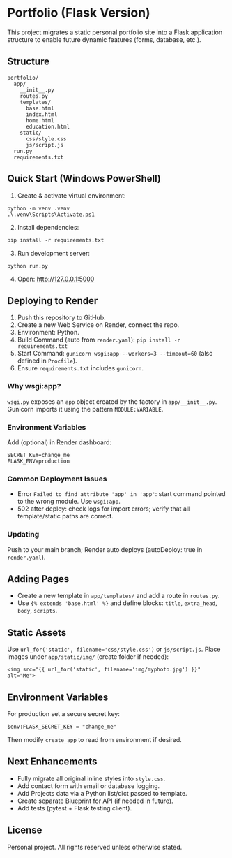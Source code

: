# Portfolio (Flask Version)

This project migrates a static personal portfolio site into a Flask application structure to enable future dynamic features (forms, database, etc.).

## Structure
```
portfolio/
  app/
    __init__.py
    routes.py
    templates/
      base.html
      index.html
      home.html
      education.html
    static/
      css/style.css
      js/script.js
  run.py
  requirements.txt
```

## Quick Start (Windows PowerShell)
1. Create & activate virtual environment:
```
python -m venv .venv
.\.venv\Scripts\Activate.ps1
```
2. Install dependencies:
```
pip install -r requirements.txt
```
3. Run development server:
```
python run.py
```
4. Open: http://127.0.0.1:5000

## Deploying to Render
1. Push this repository to GitHub.
2. Create a new Web Service on Render, connect the repo.
3. Environment: Python.
4. Build Command (auto from `render.yaml`): `pip install -r requirements.txt`
5. Start Command: `gunicorn wsgi:app --workers=3 --timeout=60` (also defined in `Procfile`).
6. Ensure `requirements.txt` includes `gunicorn`.

### Why wsgi:app?
`wsgi.py` exposes an `app` object created by the factory in `app/__init__.py`. Gunicorn imports it using the pattern `MODULE:VARIABLE`.

### Environment Variables
Add (optional) in Render dashboard:
```
SECRET_KEY=change_me
FLASK_ENV=production
```

### Common Deployment Issues
- Error `Failed to find attribute 'app' in 'app'`: start command pointed to the wrong module. Use `wsgi:app`.
- 502 after deploy: check logs for import errors; verify that all template/static paths are correct.

### Updating
Push to your main branch; Render auto deploys (autoDeploy: true in `render.yaml`).

## Adding Pages
- Create a new template in `app/templates/` and add a route in `routes.py`.
- Use `{% extends 'base.html' %}` and define blocks: `title`, `extra_head`, `body`, `scripts`.

## Static Assets
Use `url_for('static', filename='css/style.css')` or `js/script.js`. Place images under `app/static/img/` (create folder if needed):
```
<img src="{{ url_for('static', filename='img/myphoto.jpg') }}" alt="Me">
```

## Environment Variables
For production set a secure secret key:
```
$env:FLASK_SECRET_KEY = "change_me"
```
Then modify `create_app` to read from environment if desired.

## Next Enhancements
- Fully migrate all original inline styles into `style.css`.
- Add contact form with email or database logging.
- Add Projects data via a Python list/dict passed to template.
- Create separate Blueprint for API (if needed in future).
- Add tests (pytest + Flask testing client).

## License
Personal project. All rights reserved unless otherwise stated.
